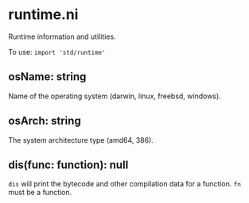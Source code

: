 # runtime.ni

Runtime information and utilities.

To use: `import 'std/runtime'`

## osName: string

Name of the operating system (darwin, linux, freebsd, windows).

## osArch: string

The system architecture type (amd64, 386).

## dis(func: function): null

`dis` will print the bytecode and other compilation data for a function. `fn` must be a function.
